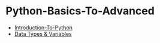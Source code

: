# Python-Basics-To-Advanced
- [Introduction-To-Python](https://github.com/Rahul7171/Python-Basics-To-Advanced/blob/main/Introduction%20To%20Python.ipynb)
- [Data Types & Variables](https://github.com/Rahul7171/Python-Basics-To-Advanced/blob/main/Data%20Types%20and%20variabels.ipynb)
